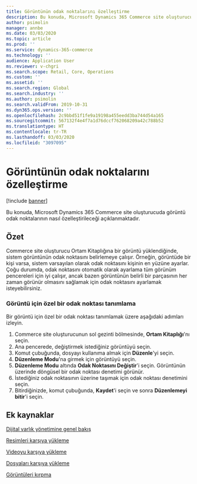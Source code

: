 ```yaml
---
title: Görüntünün odak noktalarını özelleştirme
description: Bu konuda, Microsoft Dynamics 365 Commerce site oluşturucuda görüntü odak noktalarının nasıl özelleştirileceği açıklanmaktadır.
author: psimolin
manager: annbe
ms.date: 03/03/2020
ms.topic: article
ms.prod: ''
ms.service: dynamics-365-commerce
ms.technology: ''
audience: Application User
ms.reviewer: v-chgri
ms.search.scope: Retail, Core, Operations
ms.custom: ''
ms.assetid: ''
ms.search.region: Global
ms.search.industry: ''
ms.author: psimolin
ms.search.validFrom: 2019-10-31
ms.dyn365.ops.version: ''
ms.openlocfilehash: 2c9bbd51f1fe9a19198a455eedd3ba744d54a165
ms.sourcegitcommit: 567132f4e4f7a1d76dccf762068209a42c788b52
ms.translationtype: HT
ms.contentlocale: tr-TR
ms.lasthandoff: 03/03/2020
ms.locfileid: "3097095"
---
```

# <a name="customize-image-focal-points"></a>Görüntünün odak noktalarını özelleştirme

[!include [banner](includes/banner.md)]

Bu konuda, Microsoft Dynamics 365 Commerce site oluşturucuda görüntü odak noktalarının nasıl özelleştirileceği açıklanmaktadır.

## <a name="overview"></a>Özet

Commerce site oluşturucu Ortam Kitaplığına bir görüntü yüklendiğinde, sistem görüntünün odak noktasını belirlemeye çalışır. Örneğin, görüntüde bir kişi varsa, sistem varsayılan olarak odak noktasını kişinin en yüzüne ayarlar. Çoğu durumda, odak noktasını otomatik olarak ayarlama tüm görünüm pencereleri için iyi çalışır, ancak bazen görüntünün belirli bir parçasının her zaman görünür olmasını sağlamak için odak noktasını ayarlamak isteyebilirsiniz.

### <a name="define-a-custom-focal-point-for-an-image"></a>Görüntü için özel bir odak noktası tanımlama

Bir görüntü için özel bir odak noktası tanımlamak üzere aşağıdaki adımları izleyin.

1. Commerce site oluşturucunun sol gezinti bölmesinde, **Ortam Kitaplığı**'nı seçin.
1. Ana pencerede, değiştirmek istediğiniz görüntüyü seçin.
1. Komut çubuğunda, dosyayı kullanıma almak için **Düzenle**'yi seçin.
1. **Düzenleme Modu**'na girmek için görüntüyü seçin.
1. **Düzenleme Modu** altında **Odak Noktasını Değiştir**'i seçin. Görüntünün üzerinde döngüsel bir odak noktası denetimi görünür.
1. İstediğiniz odak noktasının üzerine taşımak için odak noktası denetimini seçin.
1. Bitirdiğinizde, komut çubuğunda, **Kaydet**'i seçin ve sonra **Düzenlemeyi bitir**'i seçin.

## <a name="additional-resources"></a>Ek kaynaklar

[Dijital varlık yönetimine genel bakış](dam-overview.md)

[Resimleri karşıya yükleme](dam-upload-images.md)

[Videoyu karşıya yükleme](dam-upload-video.md)

[Dosyaları karşıya yükleme](dam-upload-files.md)

[Görüntüleri kırpma](dam-crop-images.md)
